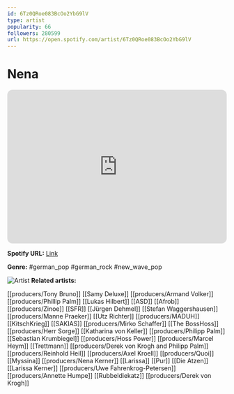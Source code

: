 ```yaml
---
id: 6Tz0QRoe083BcOo2YbG9lV
type: artist
popularity: 66
followers: 280599
url: https://open.spotify.com/artist/6Tz0QRoe083BcOo2YbG9lV
---
```

# Nena

<iframe style="border-radius:12px" src="https://open.spotify.com/embed/artist/6Tz0QRoe083BcOo2YbG9lV" width="100%" height="352" frameBorder="0" allowfullscreen="" allow="autoplay; clipboard-write; encrypted-media; fullscreen; picture-in-picture" loading="lazy"></iframe>

**Spotify URL:** [Link](https://open.spotify.com/artist/6Tz0QRoe083BcOo2YbG9lV)

**Genre:**  #german_pop #german_rock #new_wave_pop

![Artist](https://i.scdn.co/image/ab6761610000e5ebb9383e8aae8265fec08e5b8e)
**Related artists:**

[[producers/Tony Bruno]]
[[Samy Deluxe]]
[[producers/Armand Volker]]
[[producers/Phillip Palm]]
[[Lukas Hilbert]]
[[ASD]]
[[Afrob]]
[[producers/Zinoe]]
[[SFR]]
[[Jürgen Dehmel]]
[[Stefan Waggershausen]]
[[producers/Manne Praeker]]
[[Utz Richter]]
[[producers/MADUH]]
[[KitschKrieg]]
[[SAKIAS]]
[[producers/Mirko Schaffer]]
[[The BossHoss]]
[[producers/Herr Sorge]]
[[Katharina von Keller]]
[[producers/Philipp Palm]]
[[Sebastian Krumbiegel]]
[[producers/Hoss Power]]
[[producers/Marcel Heym]]
[[Trettmann]]
[[producers/Derek von Krogh and Philipp Palm]]
[[producers/Reinhold Heil]]
[[producers/Axel Kroell]]
[[producers/Quoi]]
[[Myssina]]
[[producers/Nena Kerner]]
[[Larissa]]
[[Pur]]
[[Die Atzen]]
[[Larissa Kerner]]
[[producers/Uwe Fahrenkrog-Petersen]]
[[producers/Annette Humpe]]
[[Rubbeldiekatz]]
[[producers/Derek von Krogh]]
